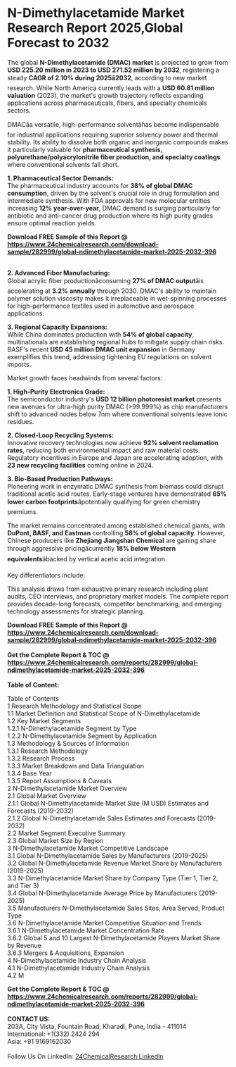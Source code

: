 <h1>N-Dimethylacetamide Market Research Report 2025,Global Forecast to 2032</h1><p>The global <strong>N-Dimethylacetamide (DMAC) market</strong> is projected to grow from <strong>USD 225.20 million in 2023 to USD 271.52 million by 2032</strong>, registering a steady <strong>CAGR of 2.10% during 2025â2032</strong>, according to new market research. While North America currently leads with a <strong>USD 60.81 million valuation</strong> (2023), the market's growth trajectory reflects expanding applications across pharmaceuticals, fibers, and specialty chemicals sectors.</p><p>DMACâa versatile, high-performance solventâhas become indispensable for industrial applications requiring superior solvency power and thermal stability. Its ability to dissolve both organic and inorganic compounds makes it particularly valuable for <strong>pharmaceutical synthesis, polyurethane/polyacrylonitrile fiber production, and specialty coatings</strong> where conventional solvents fall short.</p><p><strong>1. Pharmaceutical Sector Demands:</strong><br>
The pharmaceutical industry accounts for <strong>38% of global DMAC consumption</strong>, driven by the solvent's crucial role in drug formulation and intermediate synthesis. With FDA approvals for new molecular entities increasing <strong>12% year-over-year</strong>, DMAC demand is surging particularly for antibiotic and anti-cancer drug production where its high purity grades ensure optimal reaction yields.</p><div><b>Download FREE Sample of this Report @ 
            <a href="https://www.24chemicalresearch.com/download-sample/282999/global-ndimethylacetamide-market-2025-2032-396">
            https://www.24chemicalresearch.com/download-sample/282999/global-ndimethylacetamide-market-2025-2032-396</a></b></div><br><p><strong>2. Advanced Fiber Manufacturing:</strong><br>
Global acrylic fiber productionâconsuming <strong>27% of DMAC output</strong>âis accelerating at <strong>3.2% annually</strong> through 2030. DMAC's ability to maintain polymer solution viscosity makes it irreplaceable in wet-spinning processes for high-performance textiles used in automotive and aerospace applications.</p><p><strong>3. Regional Capacity Expansions:</strong><br>
While China dominates production with <strong>54% of global capacity</strong>, multinationals are establishing regional hubs to mitigate supply chain risks. BASF's recent <strong>USD 45 million DMAC unit expansion</strong> in Germany exemplifies this trend, addressing tightening EU regulations on solvent imports.</p><p>Market growth faces headwinds from several factors:</p><p><strong>1. High-Purity Electronics Grade:</strong><br>
The semiconductor industry's <strong>USD 12 billion photoresist market</strong> presents new avenues for ultra-high purity DMAC (&gt;99.999%) as chip manufacturers shift to advanced nodes below 7nm where conventional solvents leave ionic residues.</p><p><strong>2. Closed-Loop Recycling Systems:</strong><br>
Innovative recovery technologies now achieve <strong>92% solvent reclamation rates</strong>, reducing both environmental impact and raw material costs. Regulatory incentives in Europe and Japan are accelerating adoption, with <strong>23 new recycling facilities</strong> coming online in 2024.</p><p><strong>3. Bio-Based Production Pathways:</strong><br>
Pioneering work in enzymatic DMAC synthesis from biomass could disrupt traditional acetic acid routes. Early-stage ventures have demonstrated <strong>65% lower carbon footprints</strong>âpotentially qualifying for green chemistry premiums.</p><p>The market remains concentrated among established chemical giants, with <strong>DuPont, BASF, and Eastman</strong> controlling <strong>58% of global capacity</strong>. However, Chinese producers like <strong>Zhejiang Jiangshan Chemical</strong> are gaining share through aggressive pricingâcurrently <strong>18% below Western equivalents</strong>âbacked by vertical acetic acid integration.</p><p>Key differentiators include:</p><p>This analysis draws from exhaustive primary research including plant audits, CEO interviews, and proprietary market models. The complete report provides decade-long forecasts, competitor benchmarking, and emerging technology assessments for strategic planning.</p><div><b>Download FREE Sample of this Report @ 
            <a href="https://www.24chemicalresearch.com/download-sample/282999/global-ndimethylacetamide-market-2025-2032-396">
            https://www.24chemicalresearch.com/download-sample/282999/global-ndimethylacetamide-market-2025-2032-396</a></b></div><br><div><b>Get the Complete Report & TOC @ 
            <a href="https://www.24chemicalresearch.com/reports/282999/global-ndimethylacetamide-market-2025-2032-396">
            https://www.24chemicalresearch.com/reports/282999/global-ndimethylacetamide-market-2025-2032-396</a></b></div><br>
            <b>Table of Content:</b><p>Table of Contents<br />
1 Research Methodology and Statistical Scope<br />
1.1 Market Definition and Statistical Scope of N-Dimethylacetamide<br />
1.2 Key Market Segments<br />
1.2.1 N-Dimethylacetamide Segment by Type<br />
1.2.2 N-Dimethylacetamide Segment by Application<br />
1.3 Methodology & Sources of Information<br />
1.3.1 Research Methodology<br />
1.3.2 Research Process<br />
1.3.3 Market Breakdown and Data Triangulation<br />
1.3.4 Base Year<br />
1.3.5 Report Assumptions & Caveats<br />
2 N-Dimethylacetamide Market Overview<br />
2.1 Global Market Overview<br />
2.1.1 Global N-Dimethylacetamide Market Size (M USD) Estimates and Forecasts (2019-2032)<br />
2.1.2 Global N-Dimethylacetamide Sales Estimates and Forecasts (2019-2032)<br />
2.2 Market Segment Executive Summary<br />
2.3 Global Market Size by Region<br />
3 N-Dimethylacetamide Market Competitive Landscape<br />
3.1 Global N-Dimethylacetamide Sales by Manufacturers (2019-2025)<br />
3.2 Global N-Dimethylacetamide Revenue Market Share by Manufacturers (2019-2025)<br />
3.3 N-Dimethylacetamide Market Share by Company Type (Tier 1, Tier 2, and Tier 3)<br />
3.4 Global N-Dimethylacetamide Average Price by Manufacturers (2019-2025)<br />
3.5 Manufacturers N-Dimethylacetamide Sales Sites, Area Served, Product Type<br />
3.6 N-Dimethylacetamide Market Competitive Situation and Trends<br />
3.6.1 N-Dimethylacetamide Market Concentration Rate<br />
3.6.2 Global 5 and 10 Largest N-Dimethylacetamide Players Market Share by Revenue<br />
3.6.3 Mergers & Acquisitions, Expansion<br />
4 N-Dimethylacetamide Industry Chain Analysis<br />
4.1 N-Dimethylacetamide Industry Chain Analysis<br />
4.2 M</p><div><b>Get the Complete Report & TOC @ 
            <a href="https://www.24chemicalresearch.com/reports/282999/global-ndimethylacetamide-market-2025-2032-396">
            https://www.24chemicalresearch.com/reports/282999/global-ndimethylacetamide-market-2025-2032-396</a></b></div><br><b>CONTACT US:</b><br>
            203A, City Vista, Fountain Road, Kharadi, Pune, India - 411014<br>
            International: +1(332) 2424 294<br>
            Asia: +91 9169162030 <br><br>
            Follow Us On LinkedIn: <a href="https://www.linkedin.com/company/24chemicalresearch/">24ChemicalResearch LinkedIn</a>
